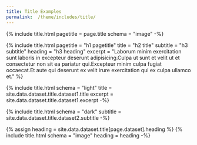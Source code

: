 ```yaml
---
title: Title Examples
permalink:  /theme/includes/title/
---
```

<!-- v1.2.110 pages/theme/includes/title.md-->
{% include title.html pagetitle = page.title
                      schema = "image" -%}

{% include title.html pagetitle = "h1 pagetitle"
                      title = "h2 title"
                      subtitle = "h3 subtitle"
                      heading = "h3 heading"
                      excerpt = "Laborum minim exercitation sunt laboris in excepteur deserunt adipisicing.Culpa ut sunt et velit ut et consectetur non sit ea pariatur qui.Excepteur minim culpa fugiat occaecat.Et aute qui deserunt ex velit irure exercitation qui ex culpa ullamco et."
                      %}

{% include title.html schema = "light"
                      title = site.data.dataset.title.dataset1.title
                      excerpt = site.data.dataset.title.dataset1.excerpt -%}

{% include title.html schema = "dark"
                      subtitle = site.data.dataset.title.dataset2.subtitle -%}

{% assign heading = site.data.dataset.title[page.dataset].heading %}
{% include title.html schema = "image"
                      heading = heading -%}
